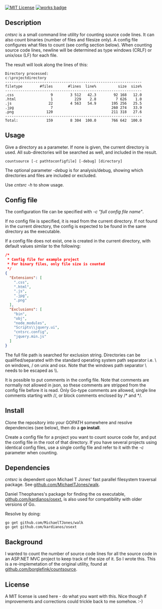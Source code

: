 [![MIT License](https://badges.frapsoft.com/os/mit/mit.png?v=103)](https://opensource.org/licenses/mit-license.php)
[![works badge](https://cdn.rawgit.com/nikku/works-on-my-machine/v0.2.0/badge.svg)](https://github.com/nikku/works-on-my-machine)

## Description

*cntsrc* is a small command line utility for counting source code lines. 
It can also count binaries (number of files and filesize only).
A config file configures what files to count (see config section below).
When counting source code lines, newline will be determined as type windows (CRLF) or unix/osx (LF) for each file.

The result will look along the lines of this:
```
Directory processed:
c:\projectdirectory
---------------------------------------------------------------
filetype        #files       #lines  line%          size  size%
---------------------------------------------------------------
.css                 9        3 512   42.3        92 168   12.0
.html                1          229    2.8         7 626    1.0
.js                 22        4 563   54.9       195 256   25.5
.jpg                 7                           260 274   33.9
.png               120                           211 318   27.6
---------------------------------------------------------------
Total:             159        8 304  100.0       766 642  100.0
```

## Usage

Give a directory as a parameter. If none is given, the current directory is used.
All sub-directories will be searched as well, and included in the result.

```
countsource [-c pathtoconfigfile] [-debug] [directory] 
```

The optional parameter *-debug* is for analysis/debug, showing which directories and files are included or excluded.

Use *cntsrc -h* to show usage.

## Config file

The configuration file can be specified with *-c "full config file name"*. 

If no config file is specified, it is read from the current directory. 
If not found in the current directory, the config is expected to be found in the same directory as the executable. 

If a config file does not exist, one is created in the current directory,
with default values similar to the following:

```JSON
/*
 * Config file for example project
 * For binary files, only file size is counted
 */
{
  "Extensions": [
    ".css",
    ".html",
    ".js",
    ".jpg",
    ".png"
  ],
  "Exclusions": [
    "bin",
    "obj",
    "node_modules",
    "Scripts\\jquery.ui",
    "cntsrc.config",
    "jquery.min.js"
  ]
}
```

The full file path is searched for exclusion string. 
Directories can be qualified/separated with the standard operating system path separator i.e. \ on windows, / on unix and osx. 
Note that the windows path separator \ needs to be escaped as \\\\.

It is possible to put comments in the config file. 
Note that comments are normally not allowed in json, so these comments are stripped from the config file before it is read.
Only Go-type comments are allowed, single line comments starting with //, or block comments enclosed by /\* and \*/.

## Install

Clone the repository into your GOPATH somewhere and resolve dependencies (see below),
then do a **go install**.

Create a config file for a project you want to count source code for, and put the config file in the root of that directory.
If you have several projects using identical config files, 
use a single config file and refer to it with the *-c* parameter when counting.

## Dependencies

_cntsrc_ is dependent upon Michael T Jones' fast parallel filesystem traversal package. 
See [github.com/MichaelTJones/walk](https://github.com/MichaelTJones/walk). 

Daniel Theophanes's package for finding the os executable, 
[github.com/kardianos/osext](https://github.com/kardianos/osext), 
is also used for compatibility with older versions of Go. 

Resolve by doing:
```
go get github.com/MichaelTJones/walk
go get github.com/kardianos/osext
```

## Background

I wanted to count the number of source code lines for all the source code in an ASP.NET MVC project to keep track of the size of it. So I wrote this. 
This is a re-implemetation of the original utility, 
found at [github.com/borglefink/countsource](https://github.com/borglefink/countsource).

## License

A MIT license is used here - do what you want with this. 
Nice though if improvements and corrections could trickle back to me somehow. :-)
